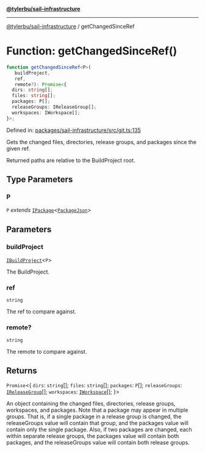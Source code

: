 [**@tylerbu/sail-infrastructure**](../README.md)

***

[@tylerbu/sail-infrastructure](../README.md) / getChangedSinceRef

# Function: getChangedSinceRef()

```ts
function getChangedSinceRef<P>(
   buildProject, 
   ref, 
   remote?): Promise<{
  dirs: string[];
  files: string[];
  packages: P[];
  releaseGroups: IReleaseGroup[];
  workspaces: IWorkspace[];
}>;
```

Defined in: [packages/sail-infrastructure/src/git.ts:135](https://github.com/tylerbutler/tools-monorepo/blob/main/packages/sail-infrastructure/src/git.ts#L135)

Gets the changed files, directories, release groups, and packages since the given ref.

Returned paths are relative to the BuildProject root.

## Type Parameters

### P

`P` *extends* [`IPackage`](../interfaces/IPackage.md)\<[`PackageJson`](../type-aliases/PackageJson.md)\>

## Parameters

### buildProject

[`IBuildProject`](../interfaces/IBuildProject.md)\<`P`\>

The BuildProject.

### ref

`string`

The ref to compare against.

### remote?

`string`

The remote to compare against.

## Returns

`Promise`\<\{
  `dirs`: `string`[];
  `files`: `string`[];
  `packages`: `P`[];
  `releaseGroups`: [`IReleaseGroup`](../interfaces/IReleaseGroup.md)[];
  `workspaces`: [`IWorkspace`](../interfaces/IWorkspace.md)[];
\}\>

An object containing the changed files, directories, release groups, workspaces, and packages. Note that a
package may appear in multiple groups. That is, if a single package in a release group is changed, the releaseGroups
value will contain that group, and the packages value will contain only the single package. Also, if two packages are
changed, each within separate release groups, the packages value will contain both packages, and the releaseGroups
value will contain both release groups.
